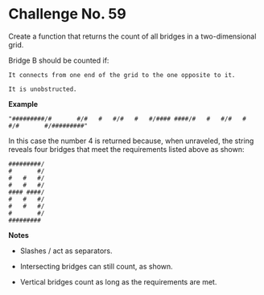 # Challenge No. 59


Create a function that returns the count of all bridges in a two-dimensional grid.

Bridge B should be counted if:

    It connects from one end of the grid to the one opposite to it.

    It is unobstructed.

**Example**

    "#########/#       #/#   #   #/#   #   #/#### ####/#   #   #/#   #   #/#       #/#########"

In this case the number 4 is returned because, when unraveled, the string reveals four bridges that meet the requirements listed above as shown:

    #########/
    #       #/
    #   #   #/
    #   #   #/
    #### ####/
    #   #   #/
    #   #   #/
    #       #/
    #########

**Notes**

-   Slashes / act as separators.

-   Intersecting bridges can still count, as shown.

-   Vertical bridges count as long as the requirements are met.